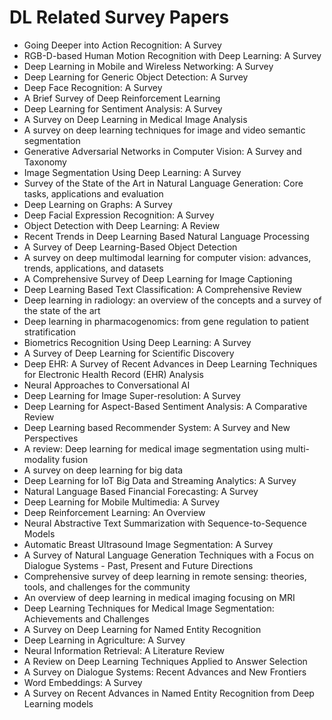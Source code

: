 # DL Related Survey Papers

<ul>

                             

 <li><a target="_blank" href="https://github.com/manjunath5496/DL-Related-Survey-Papers/blob/master/d(1).pdf" style="text-decoration:none;">Going Deeper into Action Recognition: A Survey</a></li>

 <li><a target="_blank" href="https://github.com/manjunath5496/DL-Related-Survey-Papers/blob/master/d(2).pdf" style="text-decoration:none;">RGB-D-based Human Motion Recognition with Deep Learning: A Survey</a></li>

<li><a target="_blank" href="https://github.com/manjunath5496/DL-Related-Survey-Papers/blob/master/d(3).pdf" style="text-decoration:none;">Deep Learning in Mobile and Wireless Networking: A Survey</a></li>
 <li><a target="_blank" href="https://github.com/manjunath5496/DL-Related-Survey-Papers/blob/master/d(4).pdf" style="text-decoration:none;">Deep Learning for Generic Object Detection: A Survey</a></li>                              
<li><a target="_blank" href="https://github.com/manjunath5496/DL-Related-Survey-Papers/blob/master/d(5).pdf" style="text-decoration:none;">Deep Face Recognition: A Survey</a></li>
<li><a target="_blank" href="https://github.com/manjunath5496/DL-Related-Survey-Papers/blob/master/d(6).pdf" style="text-decoration:none;">A Brief Survey of Deep Reinforcement Learning</a></li>
 <li><a target="_blank" href="https://github.com/manjunath5496/DL-Related-Survey-Papers/blob/master/d(7).pdf" style="text-decoration:none;">Deep Learning for Sentiment Analysis: A Survey</a></li>

 <li><a target="_blank" href="https://github.com/manjunath5496/DL-Related-Survey-Papers/blob/master/d(8).pdf" style="text-decoration:none;"> A Survey on Deep Learning in Medical Image Analysis </a></li>
   <li><a target="_blank" href="https://github.com/manjunath5496/DL-Related-Survey-Papers/blob/master/d(9).pdf" style="text-decoration:none;">A survey on deep learning techniques for image and video semantic segmentation</a></li>
  
   
 <li><a target="_blank" href="https://github.com/manjunath5496/DL-Related-Survey-Papers/blob/master/d(10).pdf" style="text-decoration:none;">Generative Adversarial Networks in Computer Vision: A Survey and Taxonomy </a></li>                              
<li><a target="_blank" href="https://github.com/manjunath5496/DL-Related-Survey-Papers/blob/master/d(11).pdf" style="text-decoration:none;">Image Segmentation Using Deep Learning: A Survey</a></li>
<li><a target="_blank" href="https://github.com/manjunath5496/DL-Related-Survey-Papers/blob/master/d(12).pdf" style="text-decoration:none;">Survey of the State of the Art in Natural Language Generation: Core tasks, applications and evaluation</a></li>
<li><a target="_blank" href="https://github.com/manjunath5496/DL-Related-Survey-Papers/blob/master/d(13).pdf" style="text-decoration:none;">Deep Learning on Graphs: A Survey</a></li>

<li><a target="_blank" href="https://github.com/manjunath5496/DL-Related-Survey-Papers/blob/master/d(14).pdf" style="text-decoration:none;">Deep Facial Expression Recognition: A Survey</a></li>
                              
<li><a target="_blank" href="https://github.com/manjunath5496/DL-Related-Survey-Papers/blob/master/d(15).pdf" style="text-decoration:none;">Object Detection with Deep Learning: A Review</a></li>

<li><a target="_blank" href="https://github.com/manjunath5496/DL-Related-Survey-Papers/blob/master/d(16).pdf" style="text-decoration:none;">Recent Trends in Deep Learning Based
Natural Language Processing</a></li>

  <li><a target="_blank" href="https://github.com/manjunath5496/DL-Related-Survey-Papers/blob/master/d(17).pdf" style="text-decoration:none;">A Survey of Deep Learning-Based
Object Detection</a></li>   
  
<li><a target="_blank" href="https://github.com/manjunath5496/DL-Related-Survey-Papers/blob/master/d(18).pdf" style="text-decoration:none;">A survey on deep multimodal learning for computer vision: advances, trends, applications, and datasets</a></li> 

  
<li><a target="_blank" href="https://github.com/manjunath5496/DL-Related-Survey-Papers/blob/master/d(19).pdf" style="text-decoration:none;">A Comprehensive Survey of Deep Learning for Image Captioning</a></li> 

<li><a target="_blank" href="https://github.com/manjunath5496/DL-Related-Survey-Papers/blob/master/d(20).pdf" style="text-decoration:none;">Deep Learning Based Text Classification: A Comprehensive Review</a></li>

<li><a target="_blank" href="https://github.com/manjunath5496/DL-Related-Survey-Papers/blob/master/d(21).pdf" style="text-decoration:none;">Deep learning in radiology: an overview of the concepts and a survey of the state of the art</a></li>
<li><a target="_blank" href="https://github.com/manjunath5496/DL-Related-Survey-Papers/blob/master/d(22).pdf" style="text-decoration:none;">Deep learning in pharmacogenomics: from gene regulation to patient stratification</a></li> 
 <li><a target="_blank" href="https://github.com/manjunath5496/DL-Related-Survey-Papers/blob/master/d(23).pdf" style="text-decoration:none;">Biometrics Recognition Using Deep Learning: A Survey</a></li> 
 

   <li><a target="_blank" href="https://github.com/manjunath5496/DL-Related-Survey-Papers/blob/master/d(24).pdf" style="text-decoration:none;">A Survey of Deep Learning for Scientific Discovery</a></li>
 
   <li><a target="_blank" href="https://github.com/manjunath5496/DL-Related-Survey-Papers/blob/master/d(25).pdf" style="text-decoration:none;">Deep EHR: A Survey of Recent Advances in Deep Learning Techniques for Electronic Health Record (EHR) Analysis</a></li>                              
 <li><a target="_blank" href="https://github.com/manjunath5496/DL-Related-Survey-Papers/blob/master/d(26).pdf" style="text-decoration:none;">Neural Approaches to
Conversational AI</a></li>
 <li><a target="_blank" href="https://github.com/manjunath5496/DL-Related-Survey-Papers/blob/master/d(27).pdf" style="text-decoration:none;">Deep Learning for Image Super-resolution: A Survey</a></li>
   
 
   <li><a target="_blank" href="https://github.com/manjunath5496/DL-Related-Survey-Papers/blob/master/d(28).pdf" style="text-decoration:none;">Deep Learning for Aspect-Based Sentiment Analysis: A Comparative Review</a></li>
 
   <li><a target="_blank" href="https://github.com/manjunath5496/DL-Related-Survey-Papers/blob/master/d(29).pdf" style="text-decoration:none;">Deep Learning based Recommender System: A Survey and New Perspectives </a></li>                              

  <li><a target="_blank" href="https://github.com/manjunath5496/DL-Related-Survey-Papers/blob/master/d(30).pdf" style="text-decoration:none;">A review: Deep learning for medical image segmentation using multi-modality fusion</a></li>
 
   <li><a target="_blank" href="https://github.com/manjunath5496/DL-Related-Survey-Papers/blob/master/d(31).pdf" style="text-decoration:none;">A survey on deep learning for big data</a></li> 
    <li><a target="_blank" href="https://github.com/manjunath5496/DL-Related-Survey-Papers/blob/master/d(32).pdf" style="text-decoration:none;">Deep Learning for IoT Big Data and Streaming Analytics: A Survey</a></li> 

   <li><a target="_blank" href="https://github.com/manjunath5496/DL-Related-Survey-Papers/blob/master/d(33).pdf" style="text-decoration:none;">Natural Language Based Financial Forecasting: A Survey</a></li>                              

  <li><a target="_blank" href="https://github.com/manjunath5496/DL-Related-Survey-Papers/blob/master/d(34).pdf" style="text-decoration:none;">Deep Learning for Mobile Multimedia: A Survey</a></li> 
 
  <li><a target="_blank" href="https://github.com/manjunath5496/DL-Related-Survey-Papers/blob/master/d(35).pdf" style="text-decoration:none;">Deep Reinforcement Learning: An Overview</a></li> 

  <li><a target="_blank" href="https://github.com/manjunath5496/DL-Related-Survey-Papers/blob/master/d(36).pdf" style="text-decoration:none;">Neural Abstractive Text Summarization with Sequence-to-Sequence Models</a></li> 
 
<li><a target="_blank" href="https://github.com/manjunath5496/DL-Related-Survey-Papers/blob/master/d(37).pdf" style="text-decoration:none;">Automatic Breast Ultrasound Image Segmentation: A Survey</a></li>
 <li><a target="_blank" href="https://github.com/manjunath5496/DL-Related-Survey-Papers/blob/master/d(38).pdf" style="text-decoration:none;">A Survey of Natural Language Generation Techniques with a Focus on Dialogue Systems - Past, Present and Future Directions</a></li>
<li><a target="_blank" href="https://github.com/manjunath5496/DL-Related-Survey-Papers/blob/master/d(39).pdf" style="text-decoration:none;">Comprehensive survey of deep learning in remote sensing: theories, tools, and challenges for the community</a></li>
 <li><a target="_blank" href="https://github.com/manjunath5496/DL-Related-Survey-Papers/blob/master/d(40).pdf" style="text-decoration:none;">An overview of deep learning in medical imaging focusing on MRI</a></li>                              
<li><a target="_blank" href="https://github.com/manjunath5496/DL-Related-Survey-Papers/blob/master/d(41).pdf" style="text-decoration:none;">Deep Learning Techniques for Medical Image Segmentation: Achievements and Challenges</a></li>
<li><a target="_blank" href="https://github.com/manjunath5496/DL-Related-Survey-Papers/blob/master/d(42).pdf" style="text-decoration:none;">A Survey on Deep Learning for
Named Entity Recognition</a></li>
 
  <li><a target="_blank" href="https://github.com/manjunath5496/DL-Related-Survey-Papers/blob/master/d(43).pdf" style="text-decoration:none;">Deep Learning in Agriculture: A Survey</a></li>
 <li><a target="_blank" href="https://github.com/manjunath5496/DL-Related-Survey-Papers/blob/master/d(44).pdf" style="text-decoration:none;">Neural Information Retrieval: A Literature Review</a></li>
   <li><a target="_blank" href="https://github.com/manjunath5496/DL-Related-Survey-Papers/blob/master/d(45).pdf" style="text-decoration:none;">A Review on Deep Learning Techniques Applied to Answer Selection</a></li>  
   
<li><a target="_blank" href="https://github.com/manjunath5496/DL-Related-Survey-Papers/blob/master/d(46).pdf" style="text-decoration:none;">A Survey on Dialogue Systems:
Recent Advances and New Frontiers</a></li> 
                             
<li><a target="_blank" href="https://github.com/manjunath5496/DL-Related-Survey-Papers/blob/master/d(47).pdf" style="text-decoration:none;">Word Embeddings: A Survey</a></li>
<li><a target="_blank" href="https://github.com/manjunath5496/DL-Related-Survey-Papers/blob/master/d(48).pdf" style="text-decoration:none;">A Survey on Recent Advances in Named Entity Recognition from Deep Learning models</a></li>

</ul>
  

